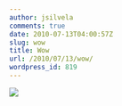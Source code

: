 ```yaml
---
author: jsilvela
comments: true
date: 2010-07-13T04:00:57Z
slug: wow
title: Wow
url: /2010/07/13/wow/
wordpress_id: 819
---
```


[![](https://jsilvela.smugmug.com/photos/932976241_giETM-S.jpg)](https://jsilvela.smugmug.com/Travel/Blog-stuff/5915793_FPBVL#932976241_giETM-A-LB)
